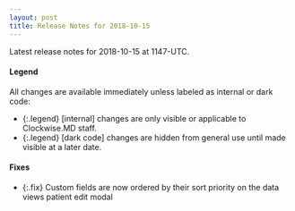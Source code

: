 ```yaml
---
layout: post
title: Release Notes for 2018-10-15
---
```


Latest release notes for 2018-10-15 at 1147-UTC.

<div class='legend' markdown='1'>

#### Legend

All changes are available immediately unless labeled as internal or dark code:

- {:.legend} [internal] changes are only visible or applicable to Clockwise.MD staff.
- {:.legend} [dark code] changes are hidden from general use until made visible at a later date.

</div>


<div class='fixes' markdown='1'>

#### Fixes

- {:.fix} Custom fields are now ordered by their sort priority on the data views patient edit modal

</div>
